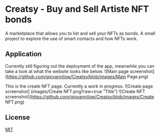 # Creatsy - Buy and Sell Artiste NFT bonds

A marketplace that allows you to list and sell your NFTs as bonds. A small project to explore the use of smart contacts and how NFTs work.

## Application
Currently still figuring out the deployment of the app, meanwhile you can take a look at what the website looks like below.
![Main page screenshot](https://github.com/giovannilow/Creatsy/blob/images/Main Page.png)

This is the create NFT page. Currently a work in progress.
![Create page screenshot] (images/Create NFT.png?raw=true "Title")
![Create NFT screenshot](https://github.com/giovannilow/Creatsy/blob/images/Create NFT.png)

## License
[MIT](https://choosealicense.com/licenses/mit/)
